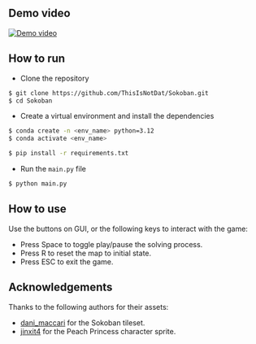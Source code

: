 ## Demo video 
[![Demo video](https://img.youtube.com/vi/HoPs7_Rpnqg/maxresdefault.jpg)](https://www.youtube.com/watch?v=HoPs7_Rpnqg)

## How to run
- Clone the repository
```bash
$ git clone https://github.com/ThisIsNotDat/Sokoban.git
$ cd Sokoban
```

- Create a virtual environment and install the dependencies
```bash
$ conda create -n <env_name> python=3.12
$ conda activate <env_name>
```

```bash
$ pip install -r requirements.txt
```

- Run the `main.py` file
```bash
$ python main.py
```

## How to use 
Use the buttons on GUI, or the following keys to interact with the game:
- Press Space to toggle play/pause the solving process.
- Press R to reset the map to initial state.
- Press ESC to exit the game.

## Acknowledgements
Thanks to the following authors for their assets:
- [dani_maccari](https://dani-maccari.itch.io/sokoban-tileset) for the Sokoban tileset.
- [jinxit4](https://civitai.com/models/375001/rpg-top-down-4-direction-walk-cycle-pony) for the Peach Princess character sprite.